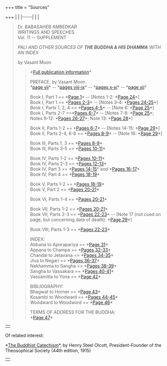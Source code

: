 +++
title = "Sources"

+++
|     |
|-----|
|    |

> Dr. BABASAHEB AMBEDKAR  
> WRITINGS AND SPEECHES  
> Vol. 11 -- SUPPLEMENT
>
> *PALI AND OTHER SOURCES OF **THE BUDDHA & HIS DHAMMA** WITH AN INDEX*
>
> by Vasant Moon
>
> > \*[Full publication information](front.jpg)\*
> >
> > PREFACE, by Vasant Moon  
> > \*[page vii](pref_07.jpg)\* -- \*[pages viii-ix](pref_08_09.jpg)\*
> > -- \*[pages x-xi](pref_10_11.jpg)\* -- \*[page xii](pref_12.jpg)\*
> >
> > Book I, Part 1 == \*[Page 1](01.jpg)\* -- \[Notes 1-2: \*[Page
> > 24](24_25.jpg)\*\]  
> > Book I, Part 1 == \*[Pages 2-3](02_03.jpg)\* -- \[Notes 3-4:
> > \*[Pages 24-25](24_25.jpg)\*\]  
> > Book I, Parts 1, 2, 4 == \*[Pages 4-5](04_05.jpg)\* -- \[Note 6:
> > \*[Page 25](24_25.jpg)\*\]  
> > Book I, Parts 2-7 ==\*[Pages 6-7](06_07.jpg)\* -- \[Notes 7-8:
> > \*[Page 25](24_25.jpg)\*; Notes 9-12: \*[Pages 26-27](26_27.jpg)\*;
> > Note 13: \*[Page 28](28_29.jpg)\*\]
> >
> > Book II, Parts 1-2 == \*[Pages 6-7](06_07.jpg)\* -- \[Notes 14-15:
> > \*[Page 29](28_29.jpg)\*\]  
> > Book II, Parts 2-4, 6-8 == \*[Pages 8-9](08_09.jpg)\* -- \[Note 16:
> > \*[Page 29](28_29.jpg)\*\]
> >
> > Book III, Parts 1, 3 == \*[Pages 8-9](08_09.jpg)\*  
> > Book III, Parts 3-5 == \*[Pages 10-11](10_11.jpg)\*
> >
> > Book IV, Parts 1-2 == \*[Pages 10-11](10_11.jpg)\*  
> > Book IV, Parts 2-3 == \*[Pages 12-13](12_13.jpg)\*  
> > Book IV, Part 3 == \*[Pages 14-15](14_15.jpg)\* and \*[Pages
> > 16-17](16_17.jpg)\*  
> > Book IV, Part 4 == \*[Pages 18-19](18_19.jpg)\*
> >
> > Book V, Parts 1-2 == \*[Pages 18-19](18_19.jpg)\*  
> > Book V, Part 2 == \*[Pages 20-21](20_21.jpg)\*
> >
> > Book VI, Parts 1-4 == \*[Pages 20-21](20_21.jpg)\*
> >
> > Book VII, Parts 1-2 == \*[Pages 20-21](20_21.jpg)\*  
> > Book VII, Parts 2-3 == \*[Pages 22-23](22_23.jpg)\* -- \[Note 17
> > (not cued on page, but concerning date of death): \*[Page
> > 29](28_29.jpg)\*\]
> >
> > Book VIII, Parts 1-3 == \*[Pages 22-23](22_23.jpg)\*
> >
> > INDEX:  
> > Abbana to Aporapariya == \*[Page 31](31.jpg)\*  
> > Appana to Champa == \*[Pages 32-33](32_33.jpg)\*  
> > Chandal to Jetavana == \*[Pages 34-35](34_35.jpg)\*  
> > Jiva to Negari == \*[Pages 36-37](36_37.jpg)\*  
> > Nekhamma to Sangha == \*[Pages 38-39](38_39.jpg)\*  
> > Sangha to Vassakara == \*[Pages 40-41](40_41.jpg)\*  
> > Vassamitta to Yona == \*[Page 42](42_43.jpg)\*
> >
> > BIBLIOGRAPHY:  
> > Bhagwat to Horner == \*[Page 43](42_43.jpg)\*  
> > Kosambi to Woodward == \*[Pages 44-45](44_45.jpg)\*  
> > Woodward to Woodword == \*[Page 46](46.jpg)\*
> >
> > TERMS OF ADDRESS FOR THE BUDDHA:  
> > \*[Page 47](47.jpg)\*  
>
>   

|     |
|-----|
|    |

Of related interest:  

\*[The Buddhist Catechism](http://www.gutenberg.org/etext/30216)\*, by
Henry Steel Olcott, President-Founder of the Theosophical Society (44th
edition, 1915)  

|     |
|-----|
|    |


> > 
